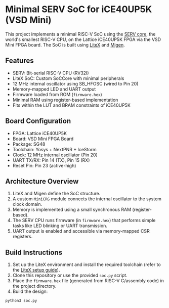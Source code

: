 # Minimal SERV SoC for iCE40UP5K (VSD Mini)

This project implements a minimal RISC-V SoC using the [SERV core](https://github.com/olofk/serv), the world's smallest RISC-V CPU, on the Lattice iCE40UP5K FPGA via the VSD Mini FPGA board. The SoC is built using [LiteX](https://github.com/enjoy-digital/litex) and [Migen](https://github.com/m-labs/migen).

## Features

- SERV: Bit-serial RISC-V CPU (RV32I)
- LiteX SoC: Custom SoCCore with minimal peripherals
- 12 MHz internal oscillator using SB_HFOSC (wired to Pin 20)
- Memory-mapped LED and UART output
- Firmware loaded from ROM (`firmware.hex`)
- Minimal RAM using register-based implementation
- Fits within the LUT and BRAM constraints of iCE40UP5K

## Board Configuration

- FPGA: Lattice iCE40UP5K
- Board: VSD Mini FPGA Board  
- Package: SG48
- Toolchain: Yosys + NextPNR + IceStorm
- Clock: 12 MHz internal oscillator (Pin 20)
- UART TX/RX: Pin 14 (TX), Pin 15 (RX)
- Reset Pin: Pin 23 (active-high)

## Architecture Overview

1. LiteX and Migen define the SoC structure.
2. A custom `MiniCRG` module connects the internal oscillator to the system clock domain.
3. Memory is implemented using a small synchronous RAM (register-based).
4. The SERV CPU runs firmware (in `firmware.hex`) that performs simple tasks like LED blinking or UART transmission.
5. UART output is enabled and accessible via memory-mapped CSR registers.

## Build Instructions

1. Set up the LiteX environment and install the required toolchain (refer to the [LiteX setup guide](https://github.com/enjoy-digital/litex)).
2. Clone this repository or use the provided `soc.py` script.
3. Place the `firmware.hex` file (generated from RISC-V C/assembly code) in the project directory.
4. Build the design:

```bash
python3 soc.py

